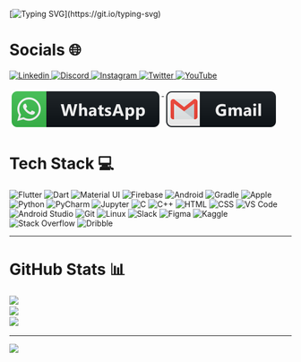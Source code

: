 [![Typing SVG](https://readme-typing-svg.demolab.com?font=Pacifico&size=30&pause=1000&color=FFFFFF&vCenter=true&width=435&lines=Hello%2C+There!+%F0%9F%91%8B;This+is+Paras+Shenmare;Nice+to+meet+you!)](https://git.io/typing-svg)

# Socials 🌐

<p align="left">
  <a href="https://www.linkedin.com/in/parasshenmare">
    <img src="https://cdn.jsdelivr.net/gh/devicons/devicon/icons/linkedin/linkedin-original.svg" alt="Linkedin" height = 45 width = 45/>
  </a>
  <a href="https://discord.gg/YKjrPUU3">
    <img src="https://raw.githubusercontent.com/rahuldkjain/github-profile-readme-generator/master/src/images/icons/Social/discord.svg" alt="Discord" height = 45 width = 45/>
  </a>
  <a href="https://www.instagram.com/paras_shenmare">
    <img src="https://raw.githubusercontent.com/rahuldkjain/github-profile-readme-generator/master/src/images/icons/Social/instagram.svg" alt="Instagram" height = 45 width = 45/>
  </a>
  <a href="https://twitter.com/paras_shenmare">
    <img src="https://cdn.jsdelivr.net/gh/devicons/devicon/icons/twitter/twitter-original.svg" alt="Twitter" height = 45 width = 45/>
  </a>
  <a href="https://www.youtube.com/@parasshenmare">
    <img src="https://raw.githubusercontent.com/rahuldkjain/github-profile-readme-generator/master/src/images/icons/Social/youtube.svg" alt="YouTube" height = 45 width = 45/>
  </a>
</p>

<p align="left">
  <a href="https://wa.me/918830620995">
    <img src="https://github.com/MikeCodesDotNET/ColoredBadges/raw/master/svg/social/whatsapp.svg" alt="whatsapp" style="vertical-align:top; margin:6px 4px">
  </a>
  <a href="https://mail.google.com/mail/?view=cm&source=mailto&to=shenmareparas@gmail.com">
    <img src="https://github.com/MikeCodesDotNET/ColoredBadges/raw/master/svg/social/gmail.svg" alt="Gmail" style="vertical-align:top; margin:6px 4px">
  </a>
</p>

# Tech Stack 💻

<p align = "left">
  <img src="https://cdn.jsdelivr.net/gh/devicons/devicon/icons/flutter/flutter-original.svg" alt="Flutter" height = 45 width = 45/>
  <img src="https://cdn.jsdelivr.net/gh/devicons/devicon/icons/dart/dart-original.svg" alt="Dart" height = 45 width = 45/>
  <img src="https://cdn.jsdelivr.net/gh/devicons/devicon/icons/materialui/materialui-original.svg" alt="Material UI" height = 45 width = 45/>
  <img src="https://cdn.jsdelivr.net/gh/devicons/devicon/icons/firebase/firebase-plain.svg" alt="Firebase" height = 45 width = 45/>
  <img src="https://cdn.jsdelivr.net/gh/devicons/devicon/icons/android/android-original.svg" alt="Android" height = 45 width = 45/>
  <img src="https://cdn.jsdelivr.net/gh/devicons/devicon/icons/gradle/gradle-plain.svg" alt="Gradle" height = 45 width = 45/>
  <img src="https://cdn.jsdelivr.net/gh/devicons/devicon/icons/apple/apple-original.svg" alt="Apple" height = 45 width = 45/>
  <img src="https://cdn.jsdelivr.net/gh/devicons/devicon/icons/python/python-original.svg" alt="Python" height = 45 width = 45/>
  <img src="https://cdn.jsdelivr.net/gh/devicons/devicon/icons/pycharm/pycharm-original.svg" alt="PyCharm" height = 45 width = 45/>
  <img src="https://cdn.jsdelivr.net/gh/devicons/devicon/icons/jupyter/jupyter-original.svg" alt="Jupyter" height = 45 width = 45/>
  <img src="https://cdn.jsdelivr.net/gh/devicons/devicon/icons/c/c-original.svg" alt="C" height = 45 width = 45/>
  <img src="https://cdn.jsdelivr.net/gh/devicons/devicon/icons/cplusplus/cplusplus-original.svg" alt="C++" height = 45 width = 45/>
  <img src="https://cdn.jsdelivr.net/gh/devicons/devicon/icons/html5/html5-original.svg" alt="HTML" height = 45 width = 45/>
  <img src="https://cdn.jsdelivr.net/gh/devicons/devicon/icons/css3/css3-original.svg" alt="CSS" height = 45 width = 45/>
  <img src="https://cdn.jsdelivr.net/gh/devicons/devicon/icons/vscode/vscode-original.svg" alt="VS Code" height = 45 width = 45/>
  <img src="https://cdn.jsdelivr.net/gh/devicons/devicon/icons/androidstudio/androidstudio-original.svg" alt="Android Studio" height = 45 width = 45/>
  <img src="https://cdn.jsdelivr.net/gh/devicons/devicon/icons/git/git-original.svg" alt="Git" height = 45 width = 45/>
  <img src="https://cdn.jsdelivr.net/gh/devicons/devicon/icons/linux/linux-original.svg" alt="Linux" height = 45 width = 45/>
  <img src="https://cdn.jsdelivr.net/gh/devicons/devicon/icons/slack/slack-original.svg" alt="Slack" height = 45 width = 45/>
  <img src="https://cdn.jsdelivr.net/gh/devicons/devicon/icons/figma/figma-original.svg" alt="Figma" height = 45 width = 45/>
  <img src="https://cdn.jsdelivr.net/gh/devicons/devicon/icons/kaggle/kaggle-original.svg" alt="Kaggle" height = 45 width = 45/>
  <img src="https://raw.githubusercontent.com/rahuldkjain/github-profile-readme-generator/master/src/images/icons/Social/stack-overflow.svg" alt="Stack Overflow" height = 45 width = 45/>
  <img src="https://raw.githubusercontent.com/rahuldkjain/github-profile-readme-generator/master/src/images/icons/Social/dribbble.svg" alt="Dribble" height = 45 width = 45/>
</p>

---
# GitHub Stats 📊

![](https://github-readme-streak-stats.herokuapp.com/?user=shenmareparas&theme=dark&hide_border=false)<br/>
![](https://github-readme-stats-five-rust-41.vercel.app/api?username=shenmareparas&theme=dark&hide_border=false&include_all_commits=true&count_private=true)<br/>
![](https://github-readme-stats.vercel.app/api/top-langs/?username=shenmareparas&theme=dark&hide_border=false&include_all_commits=true&count_private=true&layout=compact)


---
[![](https://visitcount.itsvg.in/api?id=shenmareparas&icon=0&color=0)](https://visitcount.itsvg.in)
